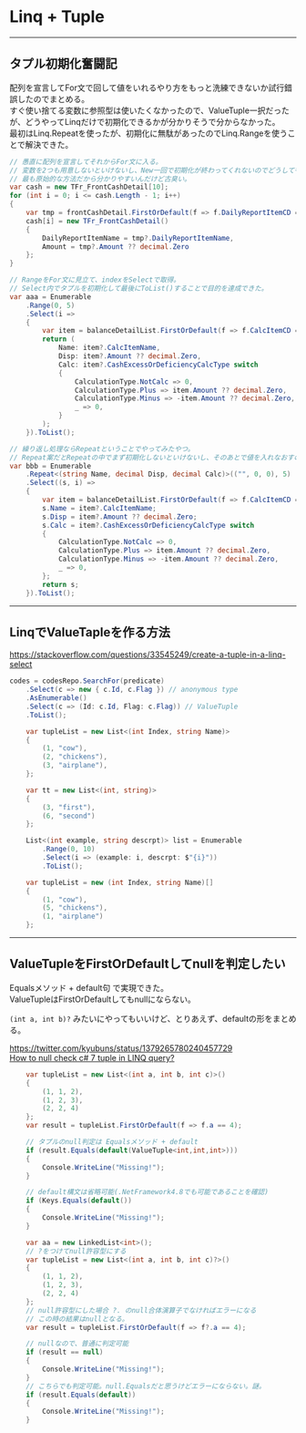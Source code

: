 # Linq + Tuple

---

## タプル初期化奮闘記

配列を宣言してFor文で回して値をいれるやり方をもっと洗練できないか試行錯誤したのでまとめる。  
すぐ使い捨てる変数に参照型は使いたくなかったので、ValueTuple一択だったが、どうやってLinqだけで初期化できるかが分かりそうで分からなかった。  
最初はLinq.Repeatを使ったが、初期化に無駄があったのでLinq.Rangeを使うことで解決できた。  

``` C# : 改善したい形
// 愚直に配列を宣言してそれからFor文に入る。
// 変数を2つも用意しないといけないし、New一回で初期化が終わってくれないのでどうしても野暮ったく感じてしまう。
// 最も原始的な方法だから分かりやすいんだけど古臭い。
var cash = new TFr_FrontCashDetail[10];
for (int i = 0; i <= cash.Length - 1; i++)
{
    var tmp = frontCashDetail.FirstOrDefault(f => f.DailyReportItemCD == i);
    cash[i] = new TFr_FrontCashDetail()
    {
        DailyReportItemName = tmp?.DailyReportItemName,
        Amount = tmp?.Amount ?? decimal.Zero
    };
}
```

``` C# : 完成案
// RangeをFor文に見立て、indexをSelectで取得。
// Select内でタプルを初期化して最後にToList()することで目的を達成できた。
var aaa = Enumerable
    .Range(0, 5)
    .Select(i =>
    {
        var item = balanceDetailList.FirstOrDefault(f => f.CalcItemCD == i + 1);
        return (
            Name: item?.CalcItemName,
            Disp: item?.Amount ?? decimal.Zero,
            Calc: item?.CashExcessOrDeficiencyCalcType switch
            {
                CalculationType.NotCalc => 0,
                CalculationType.Plus => item.Amount ?? decimal.Zero,
                CalculationType.Minus => -item.Amount ?? decimal.Zero,
                _ => 0,
            }
        );
    }).ToList();
```

``` C# : 最初に思いついた案(ボツ)
// 繰り返し処理ならRepeatということでやってみたやつ。
// Repeat案だとRepeatの中でまず初期化しないといけないし、そのあとで値を入れなおすので明らかに無駄。
var bbb = Enumerable
    .Repeat<(string Name, decimal Disp, decimal Calc)>(("", 0, 0), 5)
    .Select((s, i) =>
    {
        var item = balanceDetailList.FirstOrDefault(f => f.CalcItemCD == i + 1);
        s.Name = item?.CalcItemName;
        s.Disp = item?.Amount ?? decimal.Zero;
        s.Calc = item?.CashExcessOrDeficiencyCalcType switch
        {
            CalculationType.NotCalc => 0,
            CalculationType.Plus => item.Amount ?? decimal.Zero,
            CalculationType.Minus => -item.Amount ?? decimal.Zero,
            _ => 0,
        };
        return s;
    }).ToList();
```

---

## LinqでValueTapleを作る方法

<https://stackoverflow.com/questions/33545249/create-a-tuple-in-a-linq-select>

``` C#
codes = codesRepo.SearchFor(predicate)
    .Select(c => new { c.Id, c.Flag }) // anonymous type
    .AsEnumerable()
    .Select(c => (Id: c.Id, Flag: c.Flag)) // ValueTuple
    .ToList();
```

``` C# : ド安定
    var tupleList = new List<(int Index, string Name)>
    {
        (1, "cow"),
        (2, "chickens"),
        (3, "airplane"),
    };
```

``` C# : ValueTupleのListその1
    var tt = new List<(int, string)>
    {
        (3, "first"),
        (6, "second")
    };
```

``` C# : ValueTupleのListその2
    List<(int example, string descrpt)> list = Enumerable
        .Range(0, 10)
        .Select(i => (example: i, descrpt: $"{i}"))
        .ToList();
```

``` C# : 配列 もいけるよ
    var tupleList = new (int Index, string Name)[]
    {
        (1, "cow"),
        (5, "chickens"),
        (1, "airplane")
    };
```

---

## ValueTupleをFirstOrDefaultしてnullを判定したい

Equalsメソッド + default句 で実現できた。  
ValueTupleはFirstOrDefaultしてもnullにならない。  

`(int a, int b)?` みたいにやってもいいけど、とりあえず、defaultの形をまとめる。  

<https://twitter.com/kyubuns/status/1379265780240457729>  
[How to null check c# 7 tuple in LINQ query?](https://stackoverflow.com/questions/44307657/how-to-null-check-c-sharp-7-tuple-in-linq-query)  

``` C#
    var tupleList = new List<(int a, int b, int c)>()
    {
        (1, 1, 2),
        (1, 2, 3),
        (2, 2, 4)
    };
    var result = tupleList.FirstOrDefault(f => f.a == 4);

    // タプルのnull判定は Equalsメソッド + default
    if (result.Equals(default(ValueTuple<int,int,int>)))
    {
        Console.WriteLine("Missing!"); 
    }

    // default構文は省略可能(.NetFramework4.8でも可能であることを確認)
    if (Keys.Equals(default())
    {
        Console.WriteLine("Missing!"); 
    }
```

``` C# : null許容型
    var aa = new LinkedList<int>();
    // ?をつけてnull許容型にする
    var tupleList = new List<(int a, int b, int c)?>()
    {
        (1, 1, 2),
        (1, 2, 3),
        (2, 2, 4)
    };
    // null許容型にした場合 ?. のnull合体演算子でなければエラーになる
    // この時の結果はnullとなる。
    var result = tupleList.FirstOrDefault(f => f?.a == 4);

    // nullなので、普通に判定可能
    if (result == null)
    {
        Console.WriteLine("Missing!");
    }
    // こちらでも判定可能。null.Equalsだと思うけどエラーにならない。謎。
    if (result.Equals(default))
    {
        Console.WriteLine("Missing!");
    }

```
